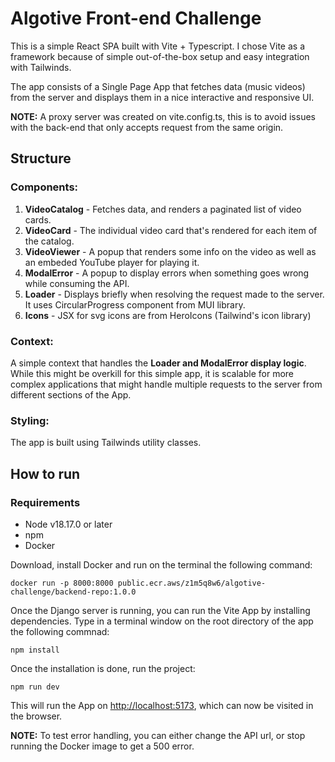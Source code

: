 # Algotive Front-end Challenge

This is a simple React SPA built with Vite + Typescript. I chose Vite as a framework because of simple out-of-the-box setup and easy integration with Tailwinds.

The app consists of a Single Page App that fetches data (music videos) from the server and displays them in a nice interactive and responsive UI.

**NOTE:** A proxy server was created on vite.config.ts, this is to avoid issues with the back-end that only accepts request from the same origin.

## Structure

### Components:

1. **VideoCatalog** - Fetches data, and renders a paginated list of video cards.
2. **VideoCard** - The individual video card that's rendered for each item of the catalog.
3. **VideoViewer** - A popup that renders some info on the video as well as an embeded YouTube player for playing it.
4. **ModalError** - A popup to display errors when something goes wrong while consuming the API.
5. **Loader** - Displays briefly when resolving the request made to the server. It uses CircularProgress component from MUI library.
6. **Icons** - JSX for svg icons are from HeroIcons (Tailwind's icon library)

### Context:

A simple context that handles the **Loader and ModalError display logic**. While this might be overkill for this simple app, it is scalable for more complex applications that might handle multiple requests to the server from different sections of the App.

### Styling:

The app is built using Tailwinds utility classes.

## How to run

### Requirements

- Node v18.17.0 or later
- npm
- Docker

Download, install Docker and run on the terminal the following command:

`docker run -p 8000:8000 public.ecr.aws/z1m5q8w6/algotive-challenge/backend-repo:1.0.0`

Once the Django server is running, you can run the Vite App by installing dependencies. Type in a terminal window on the root directory of the app the following commnad:

`npm install`

Once the installation is done, run the project:

`npm run dev`

This will run the App on [http://localhost:5173](http://localhost:5173), which can now be visited in the browser.

**NOTE:** To test error handling, you can either change the API url, or stop running the Docker image to get a 500 error.
